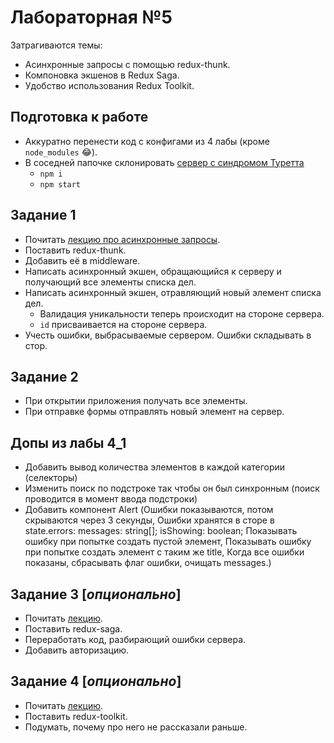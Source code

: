 # Лабораторная №5



Затрагиваются темы:
* Асинхронные запросы с помощью redux-thunk.
* Компоновка экшенов в Redux Saga.
* Удобство использования Redux Toolkit.

## Подготовка к работе
* Аккуратно перенести код с конфигами из 4 лабы (кроме ```node_modules``` 😂).
* В соседней папочке склонировать [сервер с синдромом Туретта](https://github.com/dmitryweiner/todo-server)
  * ```npm i```
  * ```npm start```


## Задание 1
* Почитать [лекцию про асинхронные запросы](https://dmitryweiner.github.io/lectures/Redux%20API.html#/).
* Поставить redux-thunk.
* Добавить её в middleware.
* Написать асинхронный экшен, обращающийся к серверу и получающий все элементы
списка дел.
* Написать асинхронный экшен, отравляющий новый элемент списка дел.
  * Валидация уникальности теперь происходит на стороне сервера.
  * ```id``` присваивается на стороне сервера.
* Учесть ошибки, выбрасываемые сервером. Ошибки складывать в стор.

## Задание 2
* При открытии приложения получать все элементы.
* При отправке формы отправлять новый элемент на сервер.

## Допы из лабы 4_1
* Добавить вывод количества элементов в каждой категории (селекторы)
* Изменить поиск по подстроке так чтобы он был синхронным (поиск проводится в момент ввода подстроки)
* Добавить компонент Alert (Ошибки показываются, потом скрываются через 3 секунды, Ошибки хранятся в сторе в state.errors:
  messages: string[];
  isShowing: boolean; Показывать ошибку при попытке создать пустой элемент, Показывать ошибку при попытке создать элемент с таким же title, Когда все ошибки показаны, сбрасывать флаг ошибки, очищать messages.)

## Задание 3 [_опционально_]
* Почитать [лекцию](https://dmitryweiner.github.io/lectures/Redux%20Saga.html#/).
* Поставить redux-saga.
* Переработать код, разбирающий ошибки сервера.
* Добавить авторизацию.

## Задание 4 [_опционально_]
* Почитать [лекцию](https://dmitryweiner.github.io/lectures/Redux%20Toolkit.html#/).
* Поставить redux-toolkit.
* Подумать, почему про него не рассказали раньше.
